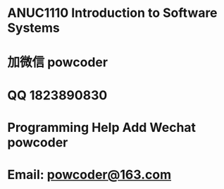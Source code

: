 # ANUC1110 Introduction to Software Systems
# 加微信 powcoder

# QQ 1823890830

# Programming Help Add Wechat powcoder

# Email: powcoder@163.com

